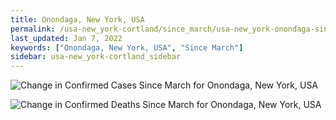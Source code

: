 ```yaml
---
title: Onondaga, New York, USA
permalink: /usa-new_york-cortland/since_march/usa-new_york-onondaga-since_march.html
last_updated: Jan 7, 2022
keywords: ["Onondaga, New York, USA", "Since March"]
sidebar: usa-new_york-cortland_sidebar
---
```


![Change in Confirmed Cases Since March for Onondaga, New York, USA](/covid_tracker/images/graphs/usa-new_york-onondaga-delta_confirmed-since_march_graph.png)

![Change in Confirmed Deaths Since March for Onondaga, New York, USA](/covid_tracker/images/graphs/usa-new_york-onondaga-delta_deaths-since_march_graph.png)
